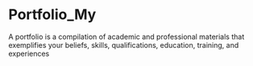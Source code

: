 # Portfolio_My
 A portfolio is a compilation of academic and professional materials that exemplifies your beliefs, skills, qualifications, education, training, and experiences
